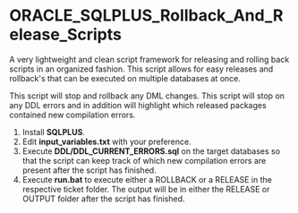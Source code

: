 # ORACLE_SQLPLUS_Rollback_And_Release_Scripts
A very lightweight and clean script framework for releasing and rolling back scripts in an organized fashion. This script allows for easy releases and rollback's that can be executed on multiple databases at once. 

This script will stop and rollback any DML changes.
This script will stop on any DDL errors and in addition will highlight which released packages contained new compilation errors.

1. Install **SQLPLUS**.
2. Edit **input_variables.txt** with your preference.
3. Execute **DDL/DDL_CURRENT_ERRORS.sql** on the target databases so that the script can keep track of which new compilation errors are present after the script has finished.
4. Execute **run.bat** to execute either a ROLLBACK or a RELEASE in the respective ticket folder. The output will be in either the RELEASE or OUTPUT folder after the script has finished.
